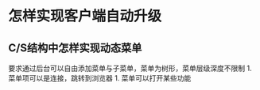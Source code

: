 # 怎样实现客户端自动升级

## C/S结构中怎样实现动态菜单

要求通过后台可以自由添加菜单与子菜单，菜单为树形，菜单层级深度不限制 1. 菜单项可以是连接，跳转到浏览器 1. 菜单可以打开某些功能

